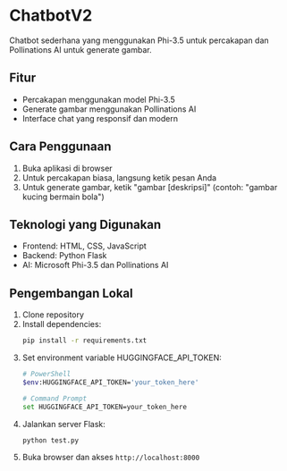 # ChatbotV2

Chatbot sederhana yang menggunakan Phi-3.5 untuk percakapan dan Pollinations AI untuk generate gambar.

## Fitur

- Percakapan menggunakan model Phi-3.5
- Generate gambar menggunakan Pollinations AI
- Interface chat yang responsif dan modern

## Cara Penggunaan

1. Buka aplikasi di browser
2. Untuk percakapan biasa, langsung ketik pesan Anda
3. Untuk generate gambar, ketik "gambar [deskripsi]" (contoh: "gambar kucing bermain bola")

## Teknologi yang Digunakan

- Frontend: HTML, CSS, JavaScript
- Backend: Python Flask
- AI: Microsoft Phi-3.5 dan Pollinations AI

## Pengembangan Lokal

1. Clone repository
2. Install dependencies:
   ```bash
   pip install -r requirements.txt
   ```
3. Set environment variable HUGGINGFACE_API_TOKEN:
   ```bash
   # PowerShell
   $env:HUGGINGFACE_API_TOKEN='your_token_here'
   
   # Command Prompt
   set HUGGINGFACE_API_TOKEN=your_token_here
   ```
4. Jalankan server Flask:
   ```bash
   python test.py
   ```
5. Buka browser dan akses `http://localhost:8000`

